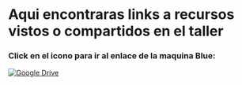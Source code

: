 # Aqui encontraras links a recursos vistos o compartidos en el taller

### **Click en el icono para ir al enlace de la maquina Blue:**
[![Google Drive](https://img.shields.io/badge/Google_Drive-%234285F4.svg?logo=Google-Drive&logoColor=white)](https://drive.google.com/file/d/1vMszZFJpmULp_l60NU7WaUla0JIw7qi9/view)
